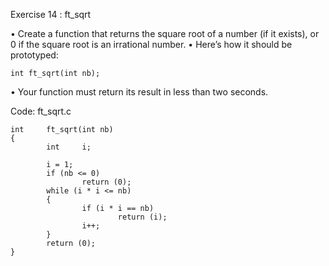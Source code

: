 Exercise 14 : ft_sqrt

• Create a function that returns the square root of a number (if it exists), or 0 if the
square root is an irrational number.
• Here’s how it should be prototyped:

    int ft_sqrt(int nb);

• Your function must return its result in less than two seconds.

Code:
ft_sqrt.c

    int     ft_sqrt(int nb)
    {
            int     i;
    
            i = 1;
            if (nb <= 0)
                    return (0);
            while (i * i <= nb)
            {
                    if (i * i == nb)
                            return (i);
                    i++;
            }
            return (0);
    }

